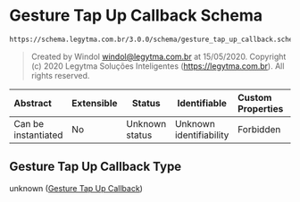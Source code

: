 # Gesture Tap Up Callback Schema

```txt
https://schema.legytma.com.br/3.0.0/schema/gesture_tap_up_callback.schema.json
```




> Created by Windol [windol@legytma.com.br](mailto:windol@legytma.com.br) at 15/05/2020.
> Copyright (c) 2020 Legytma Soluções Inteligentes (<https://legytma.com.br>). All rights reserved.
>

| Abstract            | Extensible | Status         | Identifiable            | Custom Properties | Additional Properties | Access Restrictions | Defined In                                                                                                  |
| :------------------ | ---------- | -------------- | ----------------------- | :---------------- | --------------------- | ------------------- | ----------------------------------------------------------------------------------------------------------- |
| Can be instantiated | No         | Unknown status | Unknown identifiability | Forbidden         | Allowed               | none                | [gesture_tap_up_callback.schema.json](../schema/gesture_tap_up_callback.schema.json) |

## Gesture Tap Up Callback Type

unknown ([Gesture Tap Up Callback](gesture_tap_up_callback.md))

